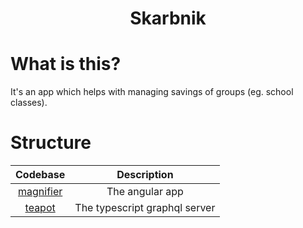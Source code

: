 <h1 align="center" >Skarbnik</h1>

# What is this?
<p>It's an app which helps with managing savings of groups (eg. school classes).</p>

# Structure
<center>

|Codebase                |Description                  |
|:----------------------:|:---------------------------:|
|[magnifier](magnifier)  |The angular app              |
|[teapot](teapot)        |The typescript graphql server|

</center>